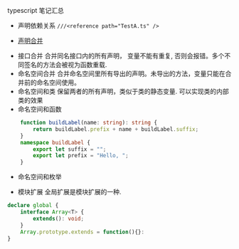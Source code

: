 typescript 笔记汇总

+ 声明依赖关系
`///<reference path="TestA.ts" />`

+ [声明合并](https://zhongsp.gitbooks.io/typescript-handbook/content/doc/handbook/Declaration%20Merging.html)
-   接口合并
    合并同名接口内的所有声明， 变量不能有重复, 否则会报错。多个不同签名的方法会被视为函数重载.
-   命名空间合并
    合并命名空间里所有导出的声明。未导出的方法，变量只能在合并前的命名空间使用。
-   命名空间和类
    保留两者的所有声明，类似于类的静态变量. 可以实现类的内部类的效果
-   命名空间和函数
```typescript
    function buildLabel(name: string): string {
        return buildLabel.prefix + name + buildLabel.suffix;
    }
    namespace buildLabel {
        export let suffix = "";
        export let prefix = "Hello, ";
    }
```
-   命名空间和枚举

-   模块扩展
全局扩展是模块扩展的一种.
```typescript
declare global {
    interface Array<T> {
        extends(): void;
    }
    Array.prototype.extends = function(){}:
}
```
   